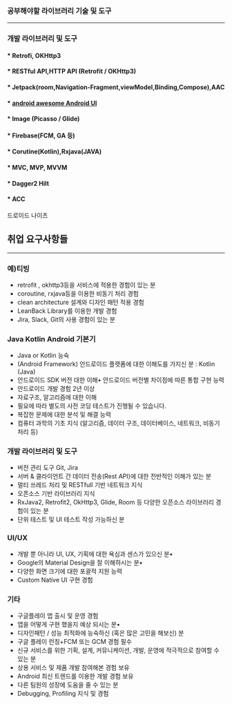 ### 공부해야할 라이브러리 기술 및 도구
----------------------------------------


### 개발 라이브러리 및 도구
#### * Retrofi, OKHttp3
#### * RESTful API,HTTP API (Retrofit / OKHttp3)
#### * Jetpack(room,Navigation-Fragment,viewModel,Binding,Compose),AAC
#### * [android awesome Android UI](https://github.com/wasabeef/awesome-android-ui)
#### * Image (Picasso / Glide)
#### * Firebase(FCM, GA 등)
#### * Corutine(Kotlin),Rxjava(JAVA)
#### * MVC, MVP, MVVM
#### * Dagger2 Hilt
#### * ACC



드로이드 나이츠 



## 취업 요구사항들 
---------------------------------------------------------------------
### 예)티빙
* retrofit , okhttp3등을 서비스에 적용한 경험이 있는 분
* coroutine, rxjava등을 이용한 비동기 처리 경험
* clean architecture 설계와 디자인 패턴 적용 경험
* LeanBack Library를 이용한 개발 경험
* Jira, Slack, Git의 사용 경험이 있는 분


### Java Kotlin Android 기본기
* Java or Kotlin 능숙
* (Android Framework) 안드로이드 플랫폼에 대한 이해도를 가지신 분 : Kotlin (Java)
* 안드로이드 SDK 버전 대한 이해• 안드로이드 버전별 차이점에 따른 통합 구현 능력
* 안드로이드 개발 경험 2년 이상
* 자료구조, 알고리즘에 대한 이해
* 필요에 따라 별도의 사전 코딩 테스트가 진행될 수 있습니다.
* 복잡한 문제에 대한 분석 및 해결 능력
* 컴퓨터 과학의 기초 지식 (알고리즘, 데이터 구조, 데이터베이스, 네트워크, 비동기처리 등)

### 개발 라이브러리 및 도구
* 버전 관리 도구 Git, Jira
* 서버 & 클라이언트 간 데이터 전송(Rest API)에 대한 전반적인 이해가 있는 분
* 멀티 쓰레드 처리 및 RESTfull 기반 네트워크 지식
* 오픈소스 기반 라이브러리 지식
* RxJava2, Retrofit2, OkHttp3, Glide, Room 등 다양한 오픈소스 라이브러리 경험이 있는 분
* 단위 테스트 및 UI 테스트 작성 가능하신 분

### UI/UX
* 개발 뿐 아니라 UI, UX, 기획에 대한 욕심과 센스가 있으신 분•
* Google의 Material Design을 잘 이해하시는 분•  
* 다양한 화면 크기에 대한 포괄적 지원 능력
* Custom Native UI 구현 경험

### 기타
* 구글플레이 앱 출시 및 운영 경험
* 앱을 어떻게 구현 했을지 예상 되시는 분• 
* 디자인패턴 / 성능 최적화에 능숙하신 (혹은 많은 고민을 해보신) 분
* 구글 플레이 런칭+FCM 또는 GCM 경험 필수
* 신규 서비스를 위한 기획, 설계, 커뮤니케이션, 개발, 운영에 적극적으로 참여할 수 있는 분
* 상용 서비스 및 제품 개발 참여해본 경험 보유
* Android 최신 트렌드를 이용한 개발 경험 보유
* 다른 팀원의 성장에 도움을 줄 수 있는 분
* Debugging, Profiling 지식 및 경험
